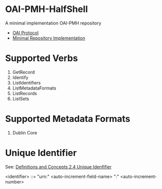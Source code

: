 # OAI-PMH-HalfShell

A minimal implementation OAI-PMH repository

* [OAI Protocol](http://www.openarchives.org/OAI/openarchivesprotocol.html)
* [Minimal Repository Implementation](http://www.openarchives.org/OAI/2.0/guidelines-repository.htm#MinimalImplementation)

# Supported Verbs

1. GetRecord
2. Identify
3. ListIdentifiers
4. ListMetadataFormats
5. ListRecords
6. ListSets

# Supported Metadata Formats

1. Dublin Core

# Unique Identifier

See: [Definitions and Concepts 2.4 Unique Idenfifier](http://www.openarchives.org/OAI/openarchivesprotocol.html#UniqueIdentifier)

&lt;identifier&gt; ::= "urn:" &lt;auto-increment-field-name&gt; ":" &lt;auto-increment-number&gt;

